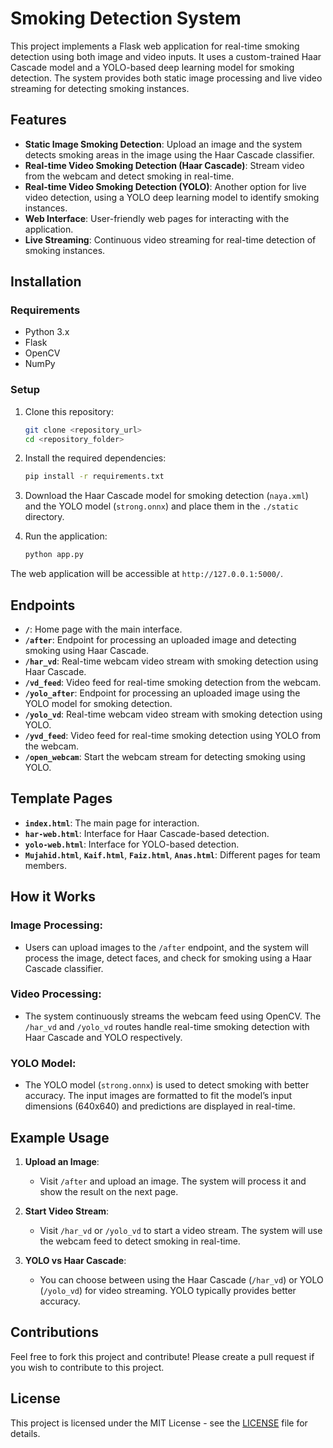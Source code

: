 # Smoking Detection System

This project implements a Flask web application for real-time smoking detection using both image and video inputs. It uses a custom-trained Haar Cascade model and a YOLO-based deep learning model for smoking detection. The system provides both static image processing and live video streaming for detecting smoking instances.

## Features
- **Static Image Smoking Detection**: Upload an image and the system detects smoking areas in the image using the Haar Cascade classifier.
- **Real-time Video Smoking Detection (Haar Cascade)**: Stream video from the webcam and detect smoking in real-time.
- **Real-time Video Smoking Detection (YOLO)**: Another option for live video detection, using a YOLO deep learning model to identify smoking instances.
- **Web Interface**: User-friendly web pages for interacting with the application.
- **Live Streaming**: Continuous video streaming for real-time detection of smoking instances.

## Installation

### Requirements

- Python 3.x
- Flask
- OpenCV
- NumPy

### Setup

1. Clone this repository:
   ```bash
   git clone <repository_url>
   cd <repository_folder>
   ```

2. Install the required dependencies:
   ```bash
   pip install -r requirements.txt
   ```

3. Download the Haar Cascade model for smoking detection (`naya.xml`) and the YOLO model (`strong.onnx`) and place them in the `./static` directory.

4. Run the application:
   ```bash
   python app.py
   ```

The web application will be accessible at `http://127.0.0.1:5000/`.

## Endpoints

- **`/`**: Home page with the main interface.
- **`/after`**: Endpoint for processing an uploaded image and detecting smoking using Haar Cascade.
- **`/har_vd`**: Real-time webcam video stream with smoking detection using Haar Cascade.
- **`/vd_feed`**: Video feed for real-time smoking detection from the webcam.
- **`/yolo_after`**: Endpoint for processing an uploaded image using the YOLO model for smoking detection.
- **`/yolo_vd`**: Real-time webcam video stream with smoking detection using YOLO.
- **`/yvd_feed`**: Video feed for real-time smoking detection using YOLO from the webcam.
- **`/open_webcam`**: Start the webcam stream for detecting smoking using YOLO.

## Template Pages

- **`index.html`**: The main page for interaction.
- **`har-web.html`**: Interface for Haar Cascade-based detection.
- **`yolo-web.html`**: Interface for YOLO-based detection.
- **`Mujahid.html`**, **`Kaif.html`**, **`Faiz.html`**, **`Anas.html`**: Different pages for team members.

## How it Works

### Image Processing:
- Users can upload images to the `/after` endpoint, and the system will process the image, detect faces, and check for smoking using a Haar Cascade classifier.
  
### Video Processing:
- The system continuously streams the webcam feed using OpenCV. The `/har_vd` and `/yolo_vd` routes handle real-time smoking detection with Haar Cascade and YOLO respectively.

### YOLO Model:
- The YOLO model (`strong.onnx`) is used to detect smoking with better accuracy. The input images are formatted to fit the model’s input dimensions (640x640) and predictions are displayed in real-time.

## Example Usage

1. **Upload an Image**: 
   - Visit `/after` and upload an image. The system will process it and show the result on the next page.
  
2. **Start Video Stream**:
   - Visit `/har_vd` or `/yolo_vd` to start a video stream. The system will use the webcam feed to detect smoking in real-time.
  
3. **YOLO vs Haar Cascade**:
   - You can choose between using the Haar Cascade (`/har_vd`) or YOLO (`/yolo_vd`) for video streaming. YOLO typically provides better accuracy.

## Contributions

Feel free to fork this project and contribute! Please create a pull request if you wish to contribute to this project.

## License

This project is licensed under the MIT License - see the [LICENSE](LICENSE) file for details.
